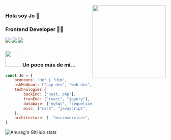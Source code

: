 <img align='right' src="https://media0.giphy.com/media/iIGT8Y1rOYhBpdHh1C/giphy.gif?cid=ecf05e47go4nfm1lytex60zcbuc5rwdpm9b2gejhq9t4qvxo&rid=giphy.gif" width="230">

### Hola soy Jo 👨‍
### Frontend Developer 👨‍💻

[![](https://img.shields.io/badge/LinkedIn-jorge-repossi)](https://www.linkedin.com/in/jorgerepossi/)
[![](https://img.shields.io/badge/Gmail-jorgerepossi1980%40gmail.com-red)](mailto:jorgerepossi1980010@gmail.com)
[![](https://img.shields.io/badge/Behance-Verbo-Studio)](https://www.behance.net/verbostudio)
### <img src="https://media1.giphy.com/media/du3J3cXyzhj75IOgvA/giphy.gif" width="50"> Un poco más de mi...  

```javascript
const Jo = {
    pronouns: "He" | "Him",
    askMeAbout: ["app dev", "web dev", "tech"],
    technologies:{
        backEnd: ["nest, php"],
        fronEnd: ["react", "jquery"],
        database: ["mySql", "sequelize"],
        misc: ["css3", "javascript",  "Firebase"]
    },
    architecture: [  "microservices", "Single page applications"],
}
```

<!--
**jorgerepossi/jorgerepossi** is a ✨ _special_ ✨ repository because its `README.md` (this file) appears on your GitHub profile.

Here are some ideas to get you started:

- 🔭 I’m currently working on ...
- 🌱 I’m currently learning ...
- 👯 I’m looking to collaborate on ...
- 🤔 I’m looking for help with ...
- 💬 Ask me about ...
- 📫 How to reach me: ...
- 😄 Pronouns: ...
- ⚡ Fun fact: ...
-->


![Anurag's GitHub stats](https://github-readme-stats.vercel.app/api?username=jorgerepossi&hide=contribs,prs)

